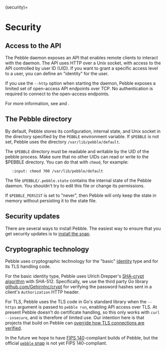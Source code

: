(security)=

# Security


## Access to the API

The Pebble daemon exposes an API that enables remote clients to interact with the daemon. The API uses HTTP over a Unix socket, with access to the API controlled by user ID (UID). If you want to grant a specific access level to a user, you can define an "identity" for the user.

If you use the `--http` option when starting the daemon, Pebble exposes a limited set of open-access API endpoints over TCP. No authentication is required to connect to the open-access endpoints.

For more information, see [](api-and-clients.md) and [](../how-to/manage-identities.md).


## The Pebble directory

By default, Pebble stores its configuration, internal state, and Unix socket in the directory specified by the `PEBBLE` environment variable. If `$PEBBLE` is not set, Pebble uses the directory `/var/lib/pebble/default`.

The `$PEBBLE` directory must be readable and writable by the UID of the pebble process. Make sure that no other UIDs can read or write to the $PEBBLE directory. You can do that with `chmod`, for example:

```{terminal}
   :input: chmod 700 /var/lib/pebble/default
```

The file `$PEBBLE/.pebble.state` contains the internal state of the Pebble daemon. You shouldn't try to edit this file or change its permissions.

If `$PEBBLE_PERSIST` is set to "never", then Pebble will only keep the state in memory without persisting it to the state file.

## Security updates

There are several ways to install Pebble. The easiest way to ensure that you get security updates is to [install the snap](#install_pebble_snap).


## Cryptographic technology

Pebble uses cryptographic technology for the "basic" [identity](../reference/identities.md) type and for its TLS handling code.

For the basic identity type, Pebble uses Ulrich Drepper's [SHA-crypt algorithm](https://www.akkadia.org/drepper/SHA-crypt.txt) with SHA-512. Specifically, we use the third party Go library [github.com/GehirnInc/crypt](https://github.com/Gehirninc/crypt) for verifying the password hashes sent in a client's `Authorization` HTTP header.

For TLS, Pebble uses the TLS code in Go's standard library when the `--https` argument is passed to `pebble run`, enabling API access over TLS. At present Pebble doesn't do certificate handling, so this only works with `curl --insecure`, and is therefore of limited use. Our intention here is that projects that build on Pebble can [override how TLS connections are verified](https://pkg.go.dev/github.com/canonical/pebble@v1.23.0/client#Config).

In the future we hope to have [FIPS 140](https://en.wikipedia.org/wiki/FIPS_140)-compliant builds of Pebble, but the official [`pebble` snap](https://snapcraft.io/pebble) is not yet FIPS 140-compliant.
